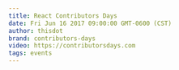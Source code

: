 ```yaml
---
title: React Contributors Days
date: Fri Jun 16 2017 09:00:00 GMT-0600 (CST)
author: thisdot
brand: contributors-days
video: https://contributorsdays.com
tags: events
---
```

